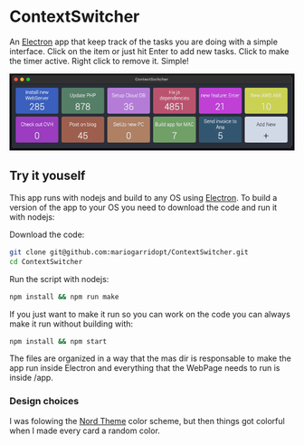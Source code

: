 ContextSwitcher
===

An [Electron](https://www.electronjs.org/) app that keep track of the tasks you are doing with a simple interface.
Click on the item or just hit Enter to add new tasks. Click to make the timer active. Right click to remove it. Simple!

![example of context switcher](images/example.png)

## Try it youself
This app runs with nodejs and build to any OS using [Electron](https://www.electronjs.org/).
To build a version of the app to your OS you need to download the code and run it with nodejs:

Download the code:

```bash
git clone git@github.com:mariogarridopt/ContextSwitcher.git
cd ContextSwitcher
```

Run the script with nodejs:

```bash
npm install && npm run make
```

If you just want to make it run so you can work on the code you can always make it run without building with:

```bash
npm install && npm start
```

The files are organized in a way that the mas dir is responsable to make the app run inside Electron and everything that the WebPage needs to run is inside /app.

### Design choices
I was folowing the [Nord Theme](https://www.nordtheme.com/) color scheme, but then things got colorful when I made every card a random color.
